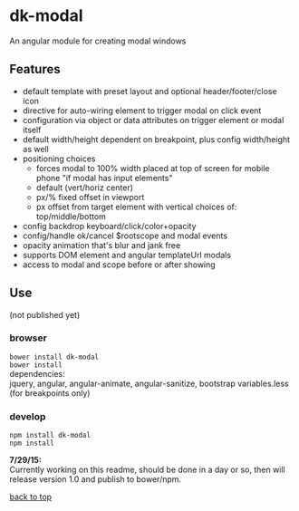 # dk-modal

An angular module for creating modal windows

## Features
* default template with preset layout and optional header/footer/close icon
* directive for auto-wiring element to trigger modal on click event
* configuration via object or data attributes on trigger element or modal itself
* default width/height dependent on breakpoint, plus config width/height as well
* positioning choices
  * forces modal to 100% width placed at top of screen for mobile phone "if modal has input elements"
  * default (vert/horiz center)
  * px/% fixed offset in viewport
  * px offset from target element with vertical choices of: top/middle/bottom
* config backdrop keyboard/click/color+opacity
* config/handle ok/cancel $rootscope and modal events
* opacity animation that's blur and jank free
* supports DOM element and angular templateUrl modals
* access to modal and scope before or after showing

## Use  
(not published yet)

### browser
`bower install dk-modal`  
`bower install`  
dependencies:  
jquery, angular, angular-animate, angular-sanitize, bootstrap variables.less (for breakpoints only)  

### develop
`npm install dk-modal`  
`npm install`
  
  
**7/29/15:**  
Currently working on this readme, should be done in a day or so, then will release version 1.0 and publish to bower/npm.


[back to top](#dk-modal)





